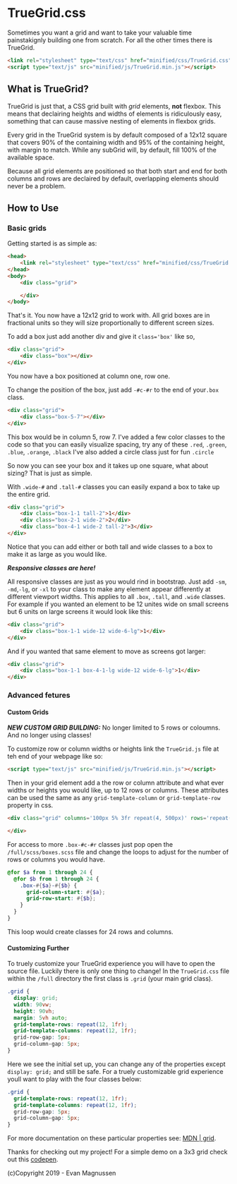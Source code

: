 # TrueGrid.css
Sometimes you want a grid and want to take your valuable time painstakignly building one from scratch.
For all the other times there is TrueGrid.

```html
<link rel="stylesheet" type="text/css" href="minified/css/TrueGrid.css"/>
<script type="text/js" src="minified/js/TrueGrid.min.js"></script>
``` 

## What is TrueGrid?
TrueGrid is just that, a CSS grid built with *grid* elements, **not** flexbox. This means that declairing heights and widths of elements is ridiculously easy, something that can cause massive nesting of elements in flexbox grids. 

Every grid in the TrueGrid system is by default composed of a 12x12 square that covers 90% of the containing width and 95% of the containing height, with margin to match. While any subGrid will, by default, fill 100% of the available space.

Because all grid elements are positioned so that both start and end for both columns and rows are declaired by default, overlapping elements should never be a problem.

## How to Use
### Basic grids
Getting started is as simple as:
```html
<head>
    <link rel="stylesheet" type="text/css" href="minified/css/TrueGrid.css"/>
</head>
<body>
    <div class="grid">

    </div>
</body>
```
That's it. You now have a 12x12 grid to work with. All grid boxes are in fractional units so they will size proportionally to different screen sizes.

To add a box just add another div and give it `class='box'` like so,
```html
<div class="grid">
    <div class="box"></div>
</div>
```
You now have a box positioned at column one, row one. 

To change the position of the box, just add `-#c-#r` to the end of your`.box` class.
```html
<div class="grid">
    <div class="box-5-7"></div>
</div>
```
This box would be in column 5, row 7.
I've added a few color classes to the code so that you can easily visualize spacing, try any of these `.red`, `.green`, `.blue`, `.orange`, `.black`
I've also added a circle class just for fun `.circle`

So now you can see your box and it takes up one square, what about sizing? That is just as simple.

With `.wide-#` and `.tall-#` classes you can easily expand a box to take up the entire grid.
```html
<div class="grid">
    <div class="box-1-1 tall-2">1</div>
    <div class="box-2-1 wide-2">2</div>
    <div class="box-4-1 wide-2 tall-2">3</div>
</div>
```
Notice that you can add either or both tall and wide classes to a box to make it as large as you would like.

**_Responsive classes are here!_**

All responsive classes are just as you would rind in bootstrap.
Just add `-sm`, `-md`,`-lg`, or `-xl` to your class to make any element appear differently at different viewport widths. This applies to all `.box`, `.tall`, and `.wide` classes.
For example if you wanted an element to be 12 unites wide on small screens but 6 units on large screens it would look like this:
```html
<div class="grid">
    <div class="box-1-1 wide-12 wide-6-lg">1</div>
</div>
```

And if you wanted that same element to move as screens got larger:
```html
<div class="grid">
    <div class="box-1-1 box-4-1-lg wide-12 wide-6-lg">1</div>
</div>
```

### Advanced fetures
#### Custom Grids

**_NEW CUSTOM GRID BUILDING:_**
No longer limited to 5 rows or coloumns. And no longer using classes!

To customize row or column widths or heights link the `TrueGrid.js` file at teh end of your webpage like so:
```html
<script type="text/js" src="minified/js/TrueGrid.min.js"></script>
``` 
Then in your grid element add a the row or column attribute and what ever widths or heights you would like, up to 12 rows or columns.
These attributes can be used the same as any `grid-template-column` or `grid-template-row` property in css.
```html
<div class="grid" columns='100px 5% 3fr repeat(4, 500px)' rows='repeat(12, 100px)'>

</div>
```
For access to more `.box-#c-#r` classes just pop open the `/full/scss/boxes.scss` file and change the loops to adjust for the number of rows or columns you would have.
```scss
@for $a from 1 through 24 {
  @for $b from 1 through 24 {
    .box-#{$a}-#{$b} {
      grid-column-start: #{$a};
      grid-row-start: #{$b};
    }
  }
}
```
This loop would create classes for 24 rows and columns.

#### Customizing Further

To truely customize your TrueGrid experience you will have to open the source file. Luckily there is only one thing to change! In the `TrueGrid.css` file within the `/full` directory the first class is `.grid` (your main grid class).
```css
.grid {
  display: grid;
  width: 90vw;
  height: 90vh;
  margin: 5vh auto;
  grid-template-rows: repeat(12, 1fr);
  grid-template-columns: repeat(12, 1fr);
  grid-row-gap: 5px;
  grid-column-gap: 5px;
}
```
Here we see the initial set up, you can change any of the properties except `display: grid;` and still be safe. For a truely customizable grid experience youll want to play with the four classes below:
```css
.grid {
  grid-template-rows: repeat(12, 1fr);
  grid-template-columns: repeat(12, 1fr);
  grid-row-gap: 5px;
  grid-column-gap: 5px;
}
```
For more documentation on these particular properties see: [MDN | grid](https://developer.mozilla.org/en-US/docs/Web/CSS/grid).

Thanks for checking out my project! For a simple demo on a 3x3 grid check out this [codepen](https://codepen.io/emags112/full/PXyqvv).

(c)Copyright 2019 - Evan Magnussen

